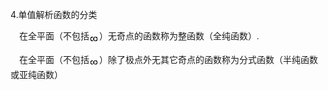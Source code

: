<div class=Section1>
<p class=MsoNormal><span lang=EN-US>4</span><span lang=EN-US style='font-family:
宋体_GB2312'>.</span><span lang=ZH-CN style='font-family:宋体_GB2312'>单值解析函数的分类</span></p>
<p class=MsoNormal><span lang=EN-US style='font-family:宋体_GB2312'>&nbsp;&nbsp;&nbsp;
</span><span lang=ZH-CN style='font-family:宋体_GB2312'>在全平面（不包括</span><sub><span
lang=EN-US style='font-size:10.5pt;font-family:宋体_GB2312'><img width=16
height=13 src="res/17e9d95da129bdd93c34fb6cc6aaaa52_5680_files/image002.gif"
u1:shapes="_x0000_i1025" align=absmiddle></span></sub><span lang=ZH-CN
style='font-family:宋体_GB2312'>）无奇点的函数称为整函数（全纯函数）</span><span lang=EN-US
style='font-family:宋体_GB2312'>.</span></p>
<p class=MsoNormal><span lang=EN-US style='font-family:宋体_GB2312'>&nbsp;&nbsp;&nbsp;
</span><span lang=ZH-CN style='font-family:宋体_GB2312'>在全平面（不包括</span><sub><span
lang=EN-US style='font-size:10.5pt;font-family:宋体_GB2312'><img width=16
height=12 src="res/17e9d95da129bdd93c34fb6cc6aaaa52_5680_files/image003.gif"
u1:shapes="_x0000_i1026" align=absmiddle></span></sub><span lang=ZH-CN
style='font-family:宋体_GB2312'>）除了极点外无其它奇点的函数称为分式函数（半纯函数或亚纯函数）</span></p>
</div>